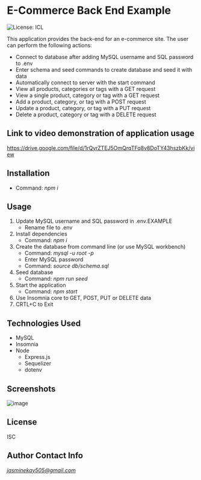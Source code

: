 # E-Commerce Back End Example
![License: ICL](https://img.shields.io/badge/License-ISC-blue.svg)

This application provides the back-end for an e-commerce site. The user can perform the following actions: 
- Connect to database after adding MySQL username and SQL password to .env  
- Enter schema and seed commands to create database and seed it with data  
- Automatically connect to server with the start command
- View all products, categories or tags with a GET request
- View a single product, category or tag with a GET request
- Add a product, category, or tag with a POST request
- Update a product, category, or tag with a PUT request
- Delete a product, category or tag with a DELETE request

## Link to video demonstration of application usage
https://drive.google.com/file/d/1rQyrZTEJ5OmQrqTFq8v8DoTY43hszbKk/view

## Installation
- Command: *npm i*

## Usage
1. Update MySQL username and SQL password in .env.EXAMPLE
    - Rename file to .env
2. Install dependencies
    - Command: *npm i*
3. Create the database from command line (or use MySQL workbench)
    - Command: *mysql -u root -p*
    - Enter MySQL password
    - Command: *source db/schema.sql*
4. Seed database
    - Command: *npm run seed*
5. Start the application
    - Command: *npm start* 
6. Use Insomnia core to GET, POST, PUT or DELETE data
7. CRTL+C to Exit

## Technologies Used
- MySQL
- Insomnia
- Node
    - Express.js
    - Sequelizer
    - dotenv

## Screenshots
![image](https://user-images.githubusercontent.com/74380703/112381109-6f51f000-8ca7-11eb-9445-3ca43ef00c4a.png)

## License
ISC

## Author Contact Info
*jasminekay505@gmail.com*